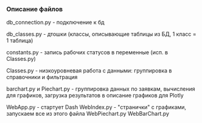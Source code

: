 ### Описание файлов ###

db_connection.py - подключение к бд


db_classes.py - дтошки (классы, описывающие таблицы из БД, 1 класс = 1 таблица)


constants.py -  запись рабочих статусов в переменные (исп. в Classes.py)


Classes.py -  низкоуровневая работа с данными: группировка в справочники и фильтрация


barchart.py и Piechart.py - группировка данных по заявкам, вычиcления для графиков, загрузка результатов в описание графиков для Plotly

WebApp.py - стартует Dash
WebIndex.py - "странички" с графиками, запускаем все из этого файла
WebPiechart.py
WebBarChart.py